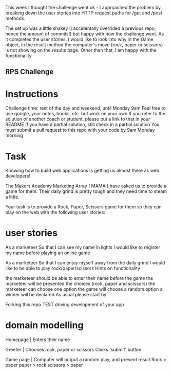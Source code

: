 This week I thought the challenge went ok - I approached the problem by breaking down the user stories into HTTP request paths for /get and /post methods. 

The set up was a little shakey (i accidentally overrided a previous repo, hence the amount of commits!) but happy with how the challenge went. As it completes the user stories. I would like to look into why in the Game object, in the result method the computer's move (rock, paper or scissors) is not showing on the results page. Other than that, I am happy with the functionality. 


## RPS Challenge ##
# Instructions #
Challenge time: rest of the day and weekend, until Monday 9am
Feel free to use google, your notes, books, etc. but work on your own
If you refer to the solution of another coach or student, please put a link to that in your README
If you have a partial solution, still check in a partial solution
You must submit a pull request to this repo with your code by 9am Monday morning

# Task #
Knowing how to build web applications is getting us almost there as web developers!

The Makers Academy Marketing Array ( MAMA ) have asked us to provide a game for them. Their daily grind is pretty tough and they need time to steam a little.

Your task is to provide a Rock, Paper, Scissors game for them so they can play on the web with the following user stories:

# user stories #
As a marketeer
So that I can see my name in lights
I would like to register my name before playing an online game

As a marketeer
So that I can enjoy myself away from the daily grind
I would like to be able to play rock/paper/scissors
Hints on functionality

the marketeer should be able to enter their name before the game
the marketeer will be presented the choices (rock, paper and scissors)
the marketeer can choose one option
the game will choose a random option
a winner will be declared
As usual please start by

Forking this repo
TEST driving development of your app

# domain modelling #

Homepage   |  Enters their name 

Greeter    |  Chooses rock, paper or scissors
              Clicks 'submit' button

Game page  | Computer will output a random play, and present result
             Rock > paper
             paper > rock
             scissors > paper 